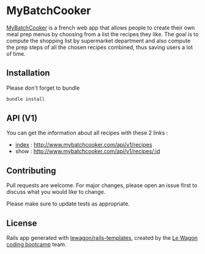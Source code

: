 # MyBatchCooker

[MyBatchCooker](http://www.mybatchcooker.com) is a french web app that allows people to create their own meal prep menus by choosing from a list the recipes they like. The goal is to compute the shopping list by supermarket department and also compute the prep steps of all the chosen recipes combined, thus saving users a lot of time.

## Installation

Please don't forget to bundle

```bash
bundle install
```

## API (V1)

You can get the information about all recipes with these 2 links :
 - [index](http://www.mybatchcooker.com/api/v1/recipes) : http://www.mybatchcooker.com/api/v1/recipes
 - show : http://www.mybatchcooker.com/api/v1/recipes/:id


## Contributing
Pull requests are welcome. For major changes, please open an issue first to discuss what you would like to change.

Please make sure to update tests as appropriate.

## License

Rails app generated with [lewagon/rails-templates](https://github.com/lewagon/rails-templates), created by the [Le Wagon coding bootcamp](https://www.lewagon.com) team.
